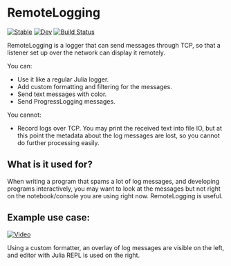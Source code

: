 # RemoteLogging

[![Stable](https://img.shields.io/badge/docs-stable-blue.svg)](https://docs.rhahi.space/RemoteLogging/stable/)
[![Dev](https://img.shields.io/badge/docs-dev-blue.svg)](https://docs.rhahi.space/RemoteLogging/dev/)
[![Build Status](https://github.com/RhahiSpace/RemoteLogging.jl/actions/workflows/CI.yml/badge.svg?branch=main)](https://github.com/RhahiSpace/RemoteLogging.jl/actions/workflows/CI.yml?query=branch%3Amain)

RemoteLogging is a logger that can send messages through TCP,
so that a listener set up over the network can display it remotely.

You can:
- Use it like a regular Julia logger.
- Add custom formatting and filtering for the messages.
- Send text messages with color.
- Send ProgressLogging messages.

You cannot:
- Record logs over TCP. You may print the received text into file IO, but
  at this point the metadata about the log messages are lost, so you cannot do
  further processing easily.

## What is it used for?
When writing a program that spams a lot of log messages, and developing
programs interactively, you may want to look at the messages but not right on
the notebook/console you are using right now. RemoteLogging is useful.

## Example use case:

[![Video](https://i.ytimg.com/vi/nsb4yWSy46Q/maxresdefault.jpg)](https://www.youtube.com/watch?v=nsb4yWSy46Q)

Using a custom formatter, an overlay of log messages are visible on the left,
and editor with Julia REPL is used on the right.
